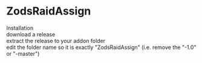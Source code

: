 # ZodsRaidAssign

Installation<br>
download a release<br>
extract the release to your addon folder<br>
edit the folder name so it is exactly "ZodsRaidAssign" (i.e. remove the "-1.0" or "-master")<br>
